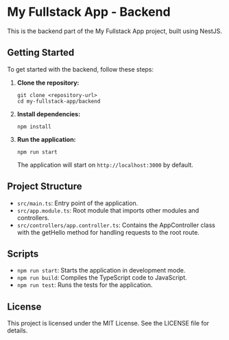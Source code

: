 # My Fullstack App - Backend

This is the backend part of the My Fullstack App project, built using NestJS.

## Getting Started

To get started with the backend, follow these steps:

1. **Clone the repository:**
   ```
   git clone <repository-url>
   cd my-fullstack-app/backend
   ```

2. **Install dependencies:**
   ```
   npm install
   ```

3. **Run the application:**
   ```
   npm run start
   ```

   The application will start on `http://localhost:3000` by default.

## Project Structure

- `src/main.ts`: Entry point of the application.
- `src/app.module.ts`: Root module that imports other modules and controllers.
- `src/controllers/app.controller.ts`: Contains the AppController class with the getHello method for handling requests to the root route.

## Scripts

- `npm run start`: Starts the application in development mode.
- `npm run build`: Compiles the TypeScript code to JavaScript.
- `npm run test`: Runs the tests for the application.

## License

This project is licensed under the MIT License. See the LICENSE file for details.
